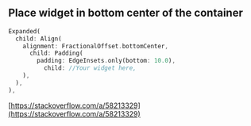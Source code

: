 ## Place widget in bottom center of the container

```dart
Expanded(
  child: Align(
    alignment: FractionalOffset.bottomCenter,
      child: Padding(
        padding: EdgeInsets.only(bottom: 10.0),
          child: //Your widget here,
    ),
  ),
),
```

[https://stackoverflow.com/a/58213329](https://stackoverflow.com/a/58213329)